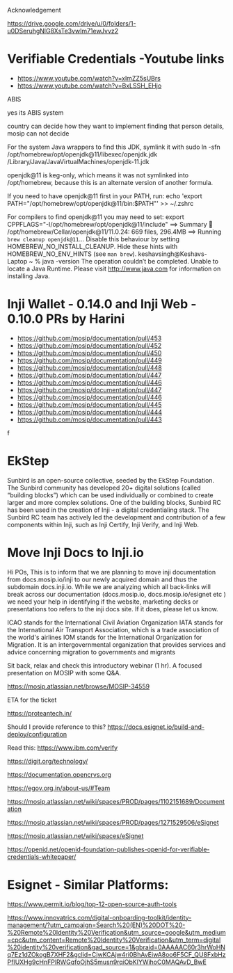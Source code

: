 Acknowledgement



https://drive.google.com/drive/u/0/folders/1-u0DSeruhgNlG8XsTe3vwlm71ewJvvz2



# Verifiable Credentials -Youtube links
- https://www.youtube.com/watch?v=xlmZZ5sUBrs
- https://www.youtube.com/watch?v=BxLSSH_EHjo



ABIS

yes its ABIS system

country can decide how they want to implement finding that person details, 
mosip can not decide





For the system Java wrappers to find this JDK, symlink it with
  sudo ln -sfn /opt/homebrew/opt/openjdk@11/libexec/openjdk.jdk /Library/Java/JavaVirtualMachines/openjdk-11.jdk

openjdk@11 is keg-only, which means it was not symlinked into /opt/homebrew,
because this is an alternate version of another formula.

If you need to have openjdk@11 first in your PATH, run:
  echo 'export PATH="/opt/homebrew/opt/openjdk@11/bin:$PATH"' >> ~/.zshrc

For compilers to find openjdk@11 you may need to set:
  export CPPFLAGS="-I/opt/homebrew/opt/openjdk@11/include"
==> Summary
🍺  /opt/homebrew/Cellar/openjdk@11/11.0.24: 669 files, 296.4MB
==> Running `brew cleanup openjdk@11`...
Disable this behaviour by setting HOMEBREW_NO_INSTALL_CLEANUP.
Hide these hints with HOMEBREW_NO_ENV_HINTS (see `man brew`).
keshavsingh@Keshavs-Laptop ~ % java -version
The operation couldn’t be completed. Unable to locate a Java Runtime.
Please visit http://www.java.com for information on installing Java.






# Inji Wallet - 0.14.0 and Inji Web - 0.10.0 PRs by Harini

- https://github.com/mosip/documentation/pull/453
- https://github.com/mosip/documentation/pull/452
- https://github.com/mosip/documentation/pull/450
- https://github.com/mosip/documentation/pull/449
- https://github.com/mosip/documentation/pull/448
- https://github.com/mosip/documentation/pull/447
- https://github.com/mosip/documentation/pull/446
- https://github.com/mosip/documentation/pull/447
- https://github.com/mosip/documentation/pull/446
- https://github.com/mosip/documentation/pull/445
- https://github.com/mosip/documentation/pull/444
- https://github.com/mosip/documentation/pull/443





f
# EkStep
Sunbird is an open-source collective, seeded by the EkStep Foundation. The Sunbird community has developed 20+ digital solutions (called “building blocks”) which can be used individually or combined to create larger and more complex solutions.  One of the building blocks, Sunbird RC has been used in the creation of Inji - a digital credentialing stack. The Sunbird RC team has actively led the development and contribution of a few components within Inji, such as Inji Certify,  Inji Verify, and Inji Web.


# Move Inji Docs to Inji.io
Hi POs, This is to inform that we are planning to move inji documentation from docs.mosip.io/inji to our newly acquired domain and thus the subdomain docs.inji.io. While we are analyzing which all back-links will break across our documentation (docs.mosip.io, docs.mosip.io/esignet etc ) we need your help in identifying if the website, marketing decks or presentations too refers to the inji docs site. If it does, please let us know.



ICAO stands for the International Civil Aviation Organization
IATA stands for the International Air Transport Association, which is a trade association of the world's airlines
IOM stands for the International Organization for Migration. It is an intergovernmental organization that provides services and advice concerning migration to governments and migrants




Sit back, relax and check this introductory webinar (1 hr). A focused presentation on MOSIP with some Q&A.

https://mosip.atlassian.net/browse/MOSIP-34559

ETA for the ticket

https://proteantech.in/

Should I provide reference to this? https://docs.esignet.io/build-and-deploy/configuration

Read this: https://www.ibm.com/verify

https://digit.org/technology/

https://documentation.opencrvs.org

https://egov.org.in/about-us/#Team


https://mosip.atlassian.net/wiki/spaces/PROD/pages/1102151689/Documentation 

https://mosip.atlassian.net/wiki/spaces/PROD/pages/1271529506/eSignet

https://mosip.atlassian.net/wiki/spaces/eSignet

https://openid.net/openid-foundation-publishes-openid-for-verifiable-credentials-whitepaper/


# Esignet - Similar Platforms:

https://www.permit.io/blog/top-12-open-source-auth-tools

https://www.innovatrics.com/digital-onboarding-toolkit/identity-management/?utm_campaign=Search%20(EN)%20DOT%20-%20Remote%20Identity%20Verification&utm_source=google&utm_medium=cpc&utm_content=Remote%20Identity%20Verification&utm_term=digital%20identity%20verification&gad_source=1&gbraid=0AAAAAC60r3hrWoHNq7Ez1dZOkogB7XHF2&gclid=CjwKCAjw4ri0BhAvEiwA8oo6F5CF_QU8FxbHzPfIUXHg9cHnFPlRWGqfoOjhS5musn9rqiObKlYWihoC0MAQAvD_BwE
